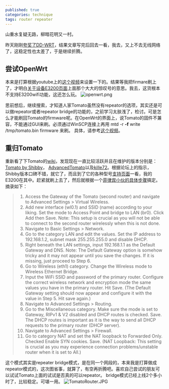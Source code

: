 ```yaml
---
published: true
categories: technique
tags: router repeater
---
```

山重水复疑无路，柳暗花明又一村。

昨天刚刚[夸奖了DD-WRT](https://yuanqingfei.me/technique/play-router-repeater-mode-1/)，结果文章写完后回去一看，我去，又上不去无线网络了，这稳定性也太差了，于是继续折腾。

## 尝试OpenWrt
本来是打算根据youtube上的[这个视频](https://www.youtube.com/watch?v=1vsPz_aLZeE)来设置一下的。结果等我把firmare刷上了，才明白[关于设备E3200页面](https://wiki.openwrt.org/toh/linksys/e3200)上面那个大大的惊叹号的意思。我去，这货根本不支持E3200wifi功能，这还怎么玩。 
![openwrt.png]({{site.baseurl}}/images/openwrt.png)

思前想后，继续搜索，才知道人家Tomato虽然没有repeator的选项，其实还是可以做repeator或者repeator bridge的功能的，之前学习太肤浅了，检讨。可是怎么才能刷回Tomato的firmware呢。在OpenWrt的界面上，说Tomato的固件不兼容，不能通过GUI来刷。必须通过WinSCP连接上再用 mtd -r **-f** write /tmp/tomato.bin firmware 来刷。 具体，请参考[这个视频](https://www.youtube.com/watch?v=ofXUtkj5d24)。 

## 重归Tomato
重新看了下Tomato的[wiki](https://en.wikipedia.org/wiki/Tomato_(firmware))，发现现在一直比较活跃并且在维护的版本分别是：[Tomato by Shibby](http://tomato.groov.pl)， [AdvancedTomato](https://advancedtomato.com)以及[kille72](https://bitbucket.org/kille72/tomato-arm-kille72)。根据论坛上的指示，Shibby版本口碑不错，就它了，而且到了它的各种型号[支持页面](http://tomato.groov.pl/?page_id=69)一看，我的E3200在其中。赶紧就刷上去了，然后就根据一个[菲律宾小伙的具体步骤](https://www.spideylab.com/tomato-router-wireless-repeater-ethernet-bridge-mode/)搞定。
摘录如下：
>1. Access the Gateway of the Tomato (second router) and navigate to Advanced Settings > Virtual Wireless.
>2. Add new interface (wl0.1) and SSID (name) according to your liking. Set the mode to Access Point and bridge to LAN (br0). Click Add then Save. Note: This setup is  crucial as you will not be able to connect to the second router wirelessly when this is not done.
>3. Navigate to Basic Settings > Network.
>4. Go to the category LAN and edit the values. Set the IP address to 192.168.1.2, subnet mask 255.255.255.0 and disable DHCP.
>5. Right beneath the LAN settings, input 192.168.1.1 as the Default Gateway and DNS. Note: The Default Gateway option is somehow tricky and it may not appear until you save the changes. If it is missing, just proceed to Step 6.
>6. Go to Wireless (eth1) category. Change the Wireless mode to Wireless Ethernet Bridge.
>7. Input the WiFi SSID and password of the primary router.  Configure the correct wireless network and encryption mode the same values you have in the primary router. Hit Save. (The Default Gateway setting should now appear and configure it with the value in Step 5. Hit save again.)
>8. Navigate to Advanced Settings > Routing.
>9. Go to the Miscellaneous category. Make sure the mode is set to Gateway, RIPv1 & V2 disabled and DHCP routes is checked. Save. The DHCP routes is important as it is the way to send all DHCP requests to the primary router (DHCP server).
>10. Navigate to Advanced Settings > Firewall.
>11. Go to category NAT and set the NAT loopback to Forwarded Only. Checked Enable SYN cookies. Save. (NAT Loopback: This setting is crucial as you may experience connection problems/unstable router when it is set to All.)

这个模式其实是repeater bridge模式，是在同一个网段的，本来我是打算做成repeator模式的，这次图省事，就算了，有空再折腾吧。喜欢自己尝试的朋友可以试试Tomato上面的试试是否真的可以repeator。 bridge模式已经上线2个多小时了，比较稳定。可堪一用。
![TomatoRouter.JPG]({{site.baseurl}}/images/TomatoRouter.JPG)
